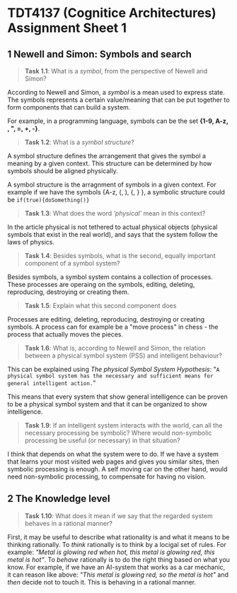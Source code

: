 # TDT4137 (Cognitice Architectures) Assignment Sheet 1

## 1 Newell and Simon: Symbols and search

> **Task 1.1**:
> What is a _symbol_, from the perspective of Newell and Simon?

According to Newell and Simon, a _symbol_ is a mean used to express state. The symbols represents a certain value/meaning that can be put together to form components that can build a system.

For example, in a programming language, symbols can be the set **{1-9, A-z, , ", =, +, -}**.

> **Task 1.2**:
> What is a _symbol structure_?

A symbol structure defines the arrangement that gives the symbol a meaning by a given context. This structure can be determined by how symbols should be aligned physically.

A symbol structure is the arragnment of symbols in a given context. For example if we have the symbols {A-z, (, ), {, } }, a symbolic structure could be `if(true){doSomething()}`

> **Task 1.3**:
> What does the word _’physical’_ mean in this context?

In the article physical is not tethered to actual physical objects (physical symbols that exist in the real world), and says that the system follow the laws of physics.

> **Task 1.4**:
> Besides symbols, what is the second, equally important component of a symbol system?

Besides symbols, a symbol system contains a collection of processes. These processes are operaing on the symbols, editing, deleting, reproducing, destroying or creating them.

> **Task 1.5**:
> Explain what this second component does

Processes are editing, deleting, reproducing, destroying or creating symbols. A process can for example be a "move process" in chess - the process that actually moves the pieces.

> **Task 1.6**:
> What is, according to Newell and Simon, the relation between a physical symbol system (PSS) and intelligent behaviour?

This can be explained using _The physical Symbol System Hypothesis_: "`A physical symbol system has the necessary and sufficient means for general intelligent action.`"

This means that every system that show general intelligence can be proven to be a physical symbol system and that it can be organized to show intelligence.

> **Task 1.9**:
> If an intelligent system interacts with the world, can all the necessary processing be symbolic?
> Where would non-symbolic processing be useful (or necessary) in that situation?

I think that depends on what the system were to do. If we have a system that learns your most visited web pages and gives you similar sites, then symbolic processing is enough. A self moving car on the other hand, would need non-symbolic processing, to compensate for having no vision.

## 2 The Knowledge level

> **Task 1.10**: What does it mean if we say that the regarded system behaves in a rational manner?

First, it may be useful to describe what rationality is and what it means to be thinking rationally. To _think_ rationally is to think by a locigal set of rules. For example: _"Metal is glowing red when hot, this metal is glowing red, this metal is hot"_. To _behave_ rationally is to do the right thing based on what you know. For example, if we have an AI-system that works as a car mechanic, it can reason like above: _"This metal is glowing red, so the metal is hot"_ and _then_ decide not to touch it. This is behaving in a rational manner.

